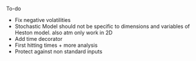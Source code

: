 To-do
- Fix negative volatilities
- Stochastic Model should not be specific to dimensions and variables of Heston model. also atm only work in 2D
- Add time decorator
- First hitting times + more analysis 
- Protect against non standard inputs
